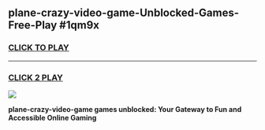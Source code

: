 
## plane-crazy-video-game-Unblocked-Games-Free-Play #1qm9x
<h3>
<a href="https://us.freeplayer.one?title=plane-crazy-video-game&ref=9M">CLICK TO PLAY</a></h3>
<hr>

<h3>
<a href="https://us.freeplayer.one?title=plane-crazy-video-game&ref=9M">CLICK 2 PLAY</a>
  
</h3>

<a href="https://us.freeplayer.one?title=plane-crazy-video-game&ref=9M"><img src="https://clearcache.store/games.png"></a>


**plane-crazy-video-game games unblocked: Your Gateway to Fun and Accessible Online Gaming**
